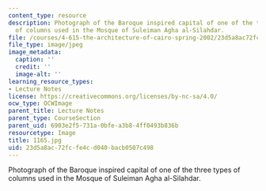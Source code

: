 ```yaml
---
content_type: resource
description: Photograph of the Baroque inspired capital of one of the three types
  of columns used in the Mosque of Suleiman Agha al-Silahdar.
file: /courses/4-615-the-architecture-of-cairo-spring-2002/23d5a8ac72fcfe4cd040bacb0507c498_1165.jpg
file_type: image/jpeg
image_metadata:
  caption: ''
  credit: ''
  image-alt: ''
learning_resource_types:
- Lecture Notes
license: https://creativecommons.org/licenses/by-nc-sa/4.0/
ocw_type: OCWImage
parent_title: Lecture Notes
parent_type: CourseSection
parent_uid: 6903e2f5-731a-0bfe-a3b8-4ff0493b836b
resourcetype: Image
title: 1165.jpg
uid: 23d5a8ac-72fc-fe4c-d040-bacb0507c498
---
```

Photograph of the Baroque inspired capital of one of the three types of columns used in the Mosque of Suleiman Agha al-Silahdar.